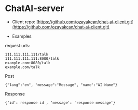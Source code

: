 # ChatAI-server

- Client repo: [https://github.com/ozayakcan/chat-ai-client.git](https://github.com/ozayakcan/chat-ai-client.git)


- Examples

request urls:
```
111.111.111.111/talk
111.111.111.111:8080/talk
example.com:8080/talk
example.com/talk
```

Post
```
{"lang":"en", "message":"Message", "name":"AI Name"}
```

Response
```
{'id': response id , 'message': 'response message'}
```